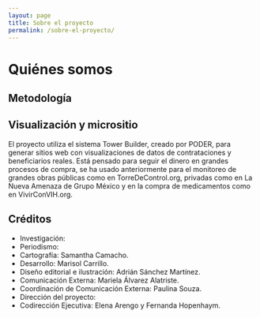 ```yaml
---
layout: page
title: Sobre el proyecto
permalink: /sobre-el-proyecto/
---
```


# Quiénes somos

## Metodología

## Visualización y micrositio

El proyecto utiliza el sistema Tower Builder, creado por PODER, para generar sitios web con visualizaciones de datos de contrataciones y beneficiarios reales. Está pensado para seguir el dinero en grandes procesos de compra, se ha usado anteriormente para el monitoreo de grandes obras públicas como en TorreDeControl.org, privadas como en La Nueva Amenaza de Grupo México y en la compra de medicamentos como en VivirConVIH.org.

## Créditos

-	Investigación:
-	Periodismo:
-	Cartografía: Samantha Camacho.
-	Desarrollo: Marisol Carrillo.
-	Diseño editorial e ilustración: Adrián Sánchez Martínez.
-	Comunicación Externa: Mariela Álvarez Alatriste.
-	Coordinación de Comunicación Externa: Paulina Souza.
-	Dirección del proyecto:
-	Codirección Ejecutiva: Elena Arengo y Fernanda Hopenhaym.